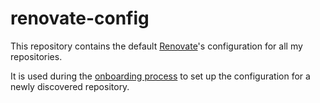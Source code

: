 # renovate-config

This repository contains the default [Renovate][0]'s configuration for all my
repositories.  

It is used during the [onboarding process][1] to set up the configuration for
a newly discovered repository.

[0]: https://renovatebot.com/
[1]: https://docs.renovatebot.com/config-overview/#onboarding
